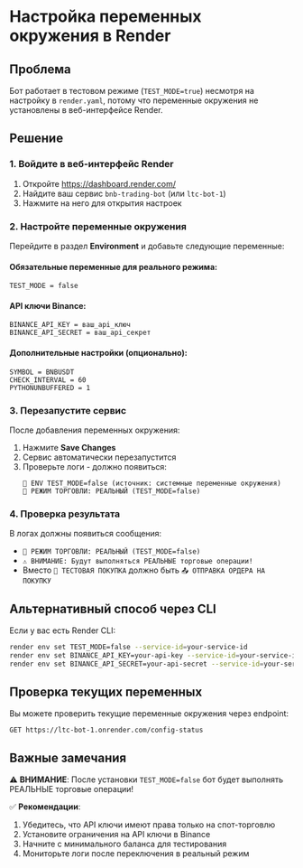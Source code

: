 # Настройка переменных окружения в Render

## Проблема
Бот работает в тестовом режиме (`TEST_MODE=true`) несмотря на настройку в `render.yaml`, потому что переменные окружения не установлены в веб-интерфейсе Render.

## Решение

### 1. Войдите в веб-интерфейс Render
1. Откройте https://dashboard.render.com/
2. Найдите ваш сервис `bnb-trading-bot` (или `ltc-bot-1`)
3. Нажмите на него для открытия настроек

### 2. Настройте переменные окружения
Перейдите в раздел **Environment** и добавьте следующие переменные:

#### Обязательные переменные для реального режима:
```
TEST_MODE = false
```

#### API ключи Binance:
```
BINANCE_API_KEY = ваш_api_ключ
BINANCE_API_SECRET = ваш_api_секрет
```

#### Дополнительные настройки (опционально):
```
SYMBOL = BNBUSDT
CHECK_INTERVAL = 60
PYTHONUNBUFFERED = 1
```

### 3. Перезапустите сервис
После добавления переменных окружения:
1. Нажмите **Save Changes**
2. Сервис автоматически перезапустится
3. Проверьте логи - должно появиться:
   ```
   🔧 ENV TEST_MODE=false (источник: системные переменные окружения)
   🔴 РЕЖИМ ТОРГОВЛИ: РЕАЛЬНЫЙ (TEST_MODE=false)
   ```

### 4. Проверка результата
В логах должны появиться сообщения:
- `🔴 РЕЖИМ ТОРГОВЛИ: РЕАЛЬНЫЙ (TEST_MODE=false)`
- `⚠️ ВНИМАНИЕ: Будут выполняться РЕАЛЬНЫЕ торговые операции!`
- Вместо `🧪 ТЕСТОВАЯ ПОКУПКА` должно быть `📤 ОТПРАВКА ОРДЕРА НА ПОКУПКУ`

## Альтернативный способ через CLI

Если у вас есть Render CLI:
```bash
render env set TEST_MODE=false --service-id=your-service-id
render env set BINANCE_API_KEY=your-api-key --service-id=your-service-id
render env set BINANCE_API_SECRET=your-api-secret --service-id=your-service-id
```

## Проверка текущих переменных

Вы можете проверить текущие переменные окружения через endpoint:
```
GET https://ltc-bot-1.onrender.com/config-status
```

## Важные замечания

⚠️ **ВНИМАНИЕ**: После установки `TEST_MODE=false` бот будет выполнять РЕАЛЬНЫЕ торговые операции!

✅ **Рекомендации**:
1. Убедитесь, что API ключи имеют права только на спот-торговлю
2. Установите ограничения на API ключи в Binance
3. Начните с минимального баланса для тестирования
4. Мониторьте логи после переключения в реальный режим